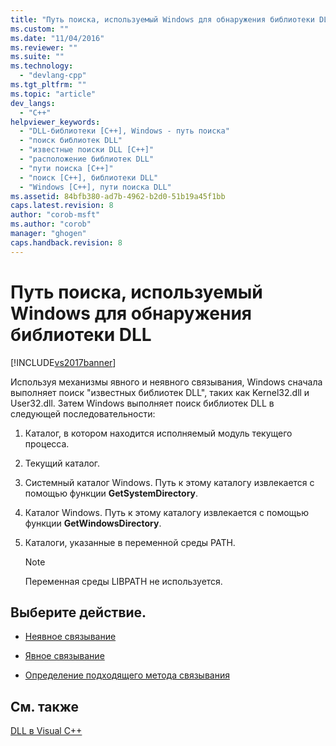 ```yaml
---
title: "Путь поиска, используемый Windows для обнаружения библиотеки DLL | Microsoft Docs"
ms.custom: ""
ms.date: "11/04/2016"
ms.reviewer: ""
ms.suite: ""
ms.technology: 
  - "devlang-cpp"
ms.tgt_pltfrm: ""
ms.topic: "article"
dev_langs: 
  - "C++"
helpviewer_keywords: 
  - "DLL-библиотеки [C++], Windows - путь поиска"
  - "поиск библиотек DLL"
  - "известные поиски DLL [C++]"
  - "расположение библиотек DLL"
  - "пути поиска [C++]"
  - "поиск [C++], библиотеки DLL"
  - "Windows [C++], пути поиска DLL"
ms.assetid: 84bfb380-ad7b-4962-b2d0-51b19a45f1bb
caps.latest.revision: 8
author: "corob-msft"
ms.author: "corob"
manager: "ghogen"
caps.handback.revision: 8
---
```

# Путь поиска, используемый Windows для обнаружения библиотеки DLL
[!INCLUDE[vs2017banner](../assembler/inline/includes/vs2017banner.md)]

Используя механизмы явного и неявного связывания, Windows сначала выполняет поиск "известных библиотек DLL", таких как Kernel32.dll и User32.dll.  Затем Windows выполняет поиск библиотек DLL в следующей последовательности:  
  
1.  Каталог, в котором находится исполняемый модуль текущего процесса.  
  
2.  Текущий каталог.  
  
3.  Системный каталог Windows.  Путь к этому каталогу извлекается с помощью функции **GetSystemDirectory**.  
  
4.  Каталог Windows.  Путь к этому каталогу извлекается с помощью функции **GetWindowsDirectory**.  
  
5.  Каталоги, указанные в переменной среды PATH.  
  
    > [!NOTE]
    >  Переменная среды LIBPATH не используется.  
  
## Выберите действие.  
  
-   [Неявное связывание](../Topic/Linking%20Implicitly.md)  
  
-   [Явное связывание](../build/linking-explicitly.md)  
  
-   [Определение подходящего метода связывания](../build/determining-which-linking-method-to-use.md)  
  
## См. также  
 [DLL в Visual C\+\+](../build/dlls-in-visual-cpp.md)